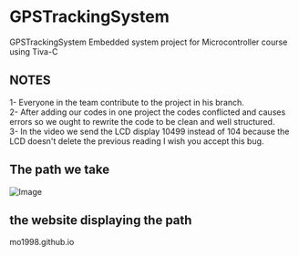 # GPSTrackingSystem
GPSTrackingSystem Embedded system project for Microcontroller course using Tiva-C
## NOTES
1- Everyone in the team contribute to the project in his branch.\
2- After adding our codes in one project the codes conflicted and causes errors so we ought to rewrite the code to be clean and well structured.\
3- In the video we send the LCD display 10499 instead of 104 because the LCD doesn't delete the previous reading I wish you accept this bug.
## The path we take
![Image](screenshot.jpg)
## the website displaying the path 
mo1998.github.io
